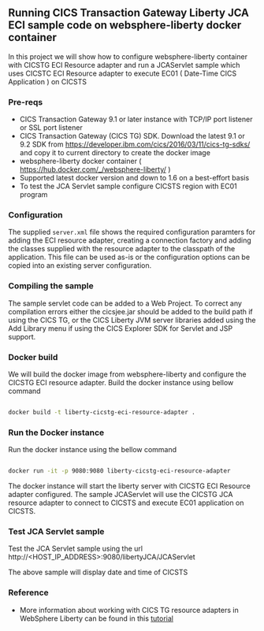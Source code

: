 ## Running CICS Transaction Gateway Liberty JCA ECI sample code on websphere-liberty docker container

In this project we will show how to configure websphere-liberty container with CICSTG ECI Resource adapter and run a JCAServlet sample which uses CICSTC ECI Resource adapter to execute EC01 ( Date-Time CICS Application ) on CICSTS

### Pre-reqs
* CICS Transaction Gateway 9.1 or later instance with TCP/IP port listener or SSL port listener
* CICS Transaction Gateway (CICS TG) SDK. Download the latest 9.1 or 9.2 SDK from https://developer.ibm.com/cics/2016/03/11/cics-tg-sdks/ and copy it to current directory to create the docker image 
* websphere-liberty docker container (  https://hub.docker.com/_/websphere-liberty/ )
* Supported latest docker version and down to 1.6 on a best-effort basis  
* To test the JCA Servlet sample configure CICSTS region with EC01 program

### Configuration
The supplied `server.xml` file shows the required configuration paramters for adding the ECI resource adapter, 
creating a connection factory and adding the classes supplied with the resource adapter to the classpath of the application. 
This file can be used as-is or the configuration options can be copied into an existing server configuration.

### Compiling the sample
The sample servlet code can be added to a Web Project. To correct any compilation errors either the cicsjee.jar 
should be added to the build path if using the CICS TG, or the CICS Liberty JVM server libraries added using the Add Library
menu if using the CICS Explorer SDK for Servlet and JSP support.

### Docker build
We will build the docker image from websphere-liberty and configure the CICSTG ECI resource adapter. Build the docker instance using bellow command

```sh

docker build -t liberty-cicstg-eci-resource-adapter .

```

### Run the Docker instance
Run the docker instance using the bellow command

```sh

docker run -it -p 9080:9080 liberty-cicstg-eci-resource-adapter

```

The docker instance will start the liberty server with CICSTG ECI Resource adapter configured. The sample JCAServlet will use the CICSTG JCA resource adapter to connect to CICSTS and execute EC01 application on CICSTS.

### Test JCA Servlet sample
Test the JCA Servlet sample using the url http://<HOST_IP_ADDRESS>:9080/libertyJCA/JCAServlet

The above sample will display date and time of CICSTS

### Reference
* More information about working with CICS TG resource adapters in WebSphere Liberty can be found in this [tutorial](https://developer.ibm.com/cics/2014/05/06/using-jca-with-the-cics-tg-in-websphere-liberty-profile/)  
